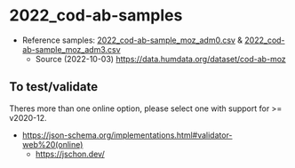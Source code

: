 # 2022_cod-ab-samples

- Reference samples: [2022_cod-ab-sample_moz_adm0.csv](2022_cod-ab-sample_moz_adm0.csv) & [2022_cod-ab-sample_moz_adm3.csv](2022_cod-ab-sample_moz_adm3.csv)
  - Source (2022-10-03) https://data.humdata.org/dataset/cod-ab-moz

## To test/validate
Theres more than one online option, please select one with support for >= v2020-12.

- https://json-schema.org/implementations.html#validator-web%20(online)
  - https://jschon.dev/